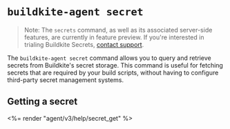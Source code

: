 # `buildkite-agent secret`

> Note: The `secrets` command, as well as its associated server-side features, are currently in feature preview. If you're interested in trialing Buildkite Secrets, [contact support](mailto:support@buildkite.com).

The `buildkite-agent secret` command allows you to query and retrieve secrets from Buildkite's secret storage. This command is useful for fetching secrets that are required by your build scripts, without having to configure third-party secret management systems.

## Getting a secret

<%= render "agent/v3/help/secret_get" %>
